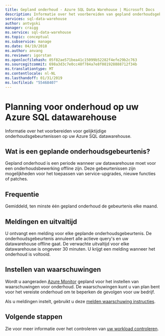 ```yaml
---
title: Gepland onderhoud - Azure SQL Data Warehouse | Microsoft Docs
description: Informatie over het voorbereiden van gepland onderhoudsgebeurtenissen naar uw Azure SQL Data Warehouse.
services: sql-data-warehouse
author: antvgski
manager: craigg
ms.service: sql-data-warehouse
ms.topic: conceptual
ms.subservice: manage
ms.date: 04/19/2018
ms.author: anvang
ms.reviewer: igorstan
ms.openlocfilehash: 05f82ae571bea41c15099b52282f4efe29b2c763
ms.sourcegitcommit: 698a3d3c7e0cc48f784a7e8f081928888712f34b
ms.translationtype: MT
ms.contentlocale: nl-NL
ms.lasthandoff: 01/31/2019
ms.locfileid: "55468407"
---
```

# <a name="planning-for-maintenance-on-your-azure-sql-data-warehouse"></a>Planning voor onderhoud op uw Azure SQL datawarehouse

Informatie over het voorbereiden voor gelijktijdige onderhoudsgebeurtenissen op uw Azure SQL datawarehouse.

## <a name="what-is-a-planned-maintenance-event"></a>Wat is een geplande onderhoudsgebeurtenis?
Gepland onderhoud is een periode wanneer uw datawarehouse moet voor een onderhoudsbewerking offline zijn. Deze gebeurtenissen zijn mogelijkheden voor het toepassen van service-upgrades, nieuwe functies of patches. 

## <a name="frequency"></a>Frequentie
Gemiddeld, ten minste één gepland onderhoud de gebeurtenis elke maand. 

## <a name="notifications-and-downtime"></a>Meldingen en uitvaltijd
U ontvangt een melding voor elke geplande onderhoudsgebeurtenis. De onderhoudsgebeurtenis annuleert alle actieve query's en uw datawarehouse offline gaat. De verwachte uitvaltijd voor elke datawarehouse is ongeveer 30 minuten. U krijgt een melding wanneer het onderhoud is voltooid. 

## <a name="setting-up-alerts"></a>Instellen van waarschuwingen

Wordt u aangeraden [Azure Monitor](../azure-monitor/platform/alerts-activity-log-service-notifications.md) gepland voor het instellen van waarschuwingen voor onderhoud. De waarschuwingen kunt u van plan bent voor het vereiste onderhoud om te beperken de gevolgen voor uw bedrijf. 

Als u meldingen instelt, gebruikt u deze [melden waarschuwing instructies](../azure-monitor/platform/alerts-activity-log-service-notifications.md). 

## <a name="next-steps"></a>Volgende stappen
Zie voor meer informatie over het controleren van [uw workload controleren](sql-data-warehouse-manage-monitor.md).
